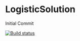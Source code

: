 # LogisticSolution
Initial Commit

[![Build status](https://ci.appveyor.com/api/projects/status/0gbibn7mplodn0bx?svg=true)](https://ci.appveyor.com/project/vinay-joshi/logisticsolution)

